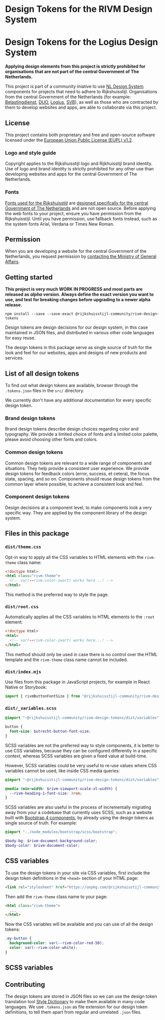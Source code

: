 <!-- @license CC0-1.0 -->

# Design Tokens for the RIVM Design System

# Design Tokens for the Logius Design System

**Applying design elements from this project is strictly prohibited for organisations that are not part of the central Government of The Netherlands.**

This project is part of a community iniative to use [NL Design System](https://nldesignsystem.nl) components for projects that need to adhere to Rijkshuisstijl. Organisations from the central Government of the Netherlands (for example: [Belastingdienst](https://www.belastingdienst.nl/), [DUO](https://www.duo.nl), [Logius](http://logius.nl), [SVB](https://www.svb.nl/)), as well as those who are contracted by them to develop websites and apps, are able to collaborate via this project.

## License

This project contains both proprietary and free and open-source software licensed under the [European Union Public License (EUPL) v1.2](LICENSE.md).

### Logo and style guide

Copyright applies to the Rijkshuisstijl logo and Rijkhuisstijl brand identity. Use of logo and brand identity is strictly prohibited for any other use than developing websites and apps for the central Government of The Netherlands.

### Fonts

[Fonts used for the Rijkshuisstijl](https://www.rijkshuisstijl.nl/basiselementen/basiselementen-online/webfonts) are [designed specifcally for the central Government of The Netherlands](https://www.rijkshuisstijl.nl/basiselementen/documenten/verzamelingen-afbeeldingen/2014/06/01/achtergrondartikel-rijkshuisstijl-webfonts) and are not open source. Before applying the web fonts to your project, ensure you have permission from the Rijkshuisstijl. Until you have permission, use fallback fonts instead, such as the system fonts Arial, Verdana or Times New Roman.

## Permission

When you are developing a website for the central Government of the Netherlands, you request permission by [contacting the Ministry of General Affairs](https://www.rijkshuisstijl.nl/contact).

## Getting started

**This project is very much WORK IN PROGRESS and most parts are released as _alpha_ version. Always define the exact version you want to use, and test for breaking changes before upgrading to a newer alpha release.**

```shell
npm install --save --save-exact @rijkshuisstijl-community/rivm-design-tokens
```

Design tokens are design decisions for our design system, in this case maintained in JSON files, and distributed in various other code languages for easy reuse.

The design tokens in this package serve as single source of truth for the look and feel for our websites, apps and designs of new products and services.

## List of all design tokens

To find out what design tokens are available, browser through the `.tokens.json` files in the `src/` directory.

We currently don't have any additional documentation for every specific design token.

### Brand design tokens

Brand design tokens describe design choices regarding color and typography. We provide a limited choice of fonts and a limited color palette, please avoid choosing other fonts and colors.

### Common design tokens

Common design tokens are relevant to a wide range of components and situations. They help provide a consistent user experience. We provide design tokens for feedback colors (error, success, et cetera), the focus state, spacing, and so on. Components should reuse design tokens from the common layer where possible, to achieve a consistent look and feel.

### Component design tokens

Design decisions at a component level, to make components look a very specific way. They are applied by the component library of the design system.

## Files in this package

### `dist/theme.css`

Opt-in way to apply all the CSS variables to HTML elements with the `rivm-theme` class name:

```html
<!doctype html>
<html class="rivm-theme">
  <!-- var(--rivm-color-zwart) works here...! -->
</html>
```

This method is the preferred way to style the page.

### `dist/root.css`

Automatically applies all the CSS variables to HTML elements to the `:root` element:

```html
<!doctype html>
<html>
  <!-- var(--rivm-color-zwart) works here...! -->
</html>
```

This method should only be used in case there is no control over the HTML template and the `rivm-theme` class name cannot be included.

### `dist/index.mjs`

Use files from this package in JavaScript projects, for example in React Native or Storybook:

```js
import { rivmButtonFontSize } from "@rijkshuisstijl-community/rivm-design-tokens/dist/index.mjs";
```

### `dist/_variables.scss`

```scss
@import "~@rijkshuisstijl-community/rivm-design-tokens/dist/variables";

button {
  font-size: $utrecht-button-font-size;
}
```

SCSS variables are not the preferred way to style components, it is better to use CSS variables, because they can be configured differently in a specific context, whereas SCSS variables are given a fixed value at build-time.

However, SCSS variables could be very useful to re-use values where CSS variables cannot be used, like inside CSS media queries:

```scss
@import "~@rijkshuisstijl-community/rivm-design-tokens/dist/variables";

@media (min-width: $rivm-viewport-scale-xl-width) {
  --rivm-heading-1-font-size: 3rem;
}
```

SCSS variables are also useful in the process of incrementally migrating away from your a codebase that currently uses SCSS, such as a website built with [Bootstrap 4 components](https://getbootstrap.com/docs/4.6/getting-started/theming/), by already using the design tokens as single source of truth. For example:

```scss
@import "../node_modules/bootstrap/scss/bootstrap";

$body-bg: $rivm-document-background-color;
$body-color: $rivm-document-color;
```

## CSS variables

To use the design tokens in your site via CSS variables, first include the design token definitions in the `<head>` section of your HTML page:

```html
<link rel="stylesheet" href="https://unpkg.com/@rijkshuisstijl-community/rivm-design-tokens/dist/theme.css" />
```

Then add the `rivm-theme` class name to your page:

```html
<html class="rivm-theme">
  ...
</html>
```

Now the CSS variables will be available and you can use of all the design tokens:

```css
.my-button {
  background-color: var(--rivm-color-red-50);
  color: var(--rivm-color-white);
}
```

## SCSS variables

## Contributing

The design tokens are stored in JSON files so we can use the design token translation tool [Style Dictionary](https://amzn.github.io/style-dictionary/) to make them available in many code languages. We use `.tokens.json` as file extension for our design token definitions, to tell them apart from regular and unrelated `.json` files.
